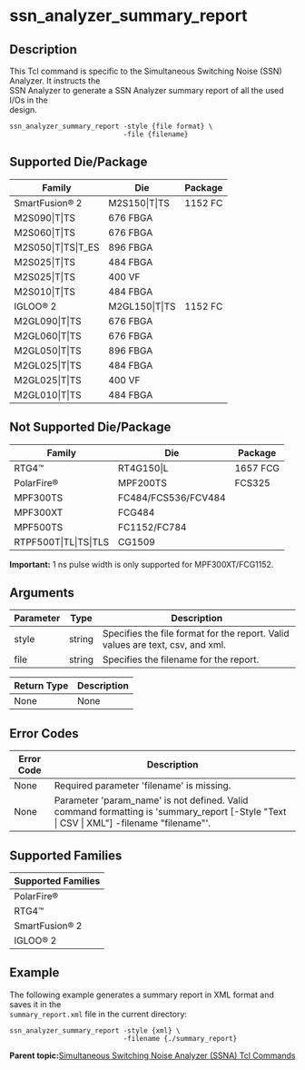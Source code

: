 # ssn\_analyzer\_summary\_report

## Description

This Tcl command is specific to the Simultaneous Switching Noise \(SSN\) Analyzer. It instructs the<br /> SSN Analyzer to generate a SSN Analyzer summary report of all the used I/Os in the<br /> design.

```
ssn_analyzer_summary_report -style {file format} \
                            -file {filename}
```

## Supported Die/Package

|Family|Die|Package|
|------|---|-------|
|SmartFusion® 2|M2S150\|T\|TS|1152 FC|
|M2S090\|T\|TS|676 FBGA|
|M2S060\|T\|TS|676 FBGA|
|M2S050\|T\|TS\|T\_ES|896 FBGA|
|M2S025\|T\|TS|484 FBGA|
|M2S025\|T\|TS|400 VF|
|M2S010\|T\|TS|484 FBGA|
|IGLOO® 2|M2GL150\|T\|TS|1152 FC|
|M2GL090\|T\|TS|676 FBGA|
|M2GL060\|T\|TS|676 FBGA|
|M2GL050\|T\|TS|896 FBGA|
|M2GL025\|T\|TS|484 FBGA|
|M2GL025\|T\|TS|400 VF|
|M2GL010\|T\|TS|484 FBGA|

## Not Supported Die/Package

|Family|Die|Package|
|------|---|-------|
|RTG4™|RT4G150\|L|1657 FCG|
|PolarFire®|MPF200TS|FCS325|
|MPF300TS|FC484/FCS536/FCV484|
|MPF300XT|FCG484|
|MPF500TS|FC1152/FC784|
|RTPF500T\|TL\|TS\|TLS|CG1509|

**Important:** 1 ns pulse width is only supported for MPF300XT/FCG1152.

## Arguments

|Parameter|Type|Description|
|---------|----|-----------|
|style|string|Specifies the file format for the report. Valid values are text, csv, and xml.|
|file|string|Specifies the filename for the report.|

|Return Type|Description|
|-----------|-----------|
|None|None|

## Error Codes

|Error Code|Description|
|----------|-----------|
|None|Required parameter 'filename' is missing.|
|None|Parameter 'param\_name' is not defined. Valid command formatting is 'summary\_report \[-Style "Text \| CSV \| XML"\] -filename "filename"'.|

## Supported Families

|Supported Families|
|------------------|
|PolarFire®|
|RTG4™|
|SmartFusion® 2|
|IGLOO® 2|

## Example

The following example generates a summary report in XML format and saves it in the<br /> `summary_report.xml` file in the current directory:

```
ssn_analyzer_summary_report -style {xml} \
                            -filename {./summary_report}
```

**Parent topic:**[Simultaneous Switching Noise Analyzer \(SSNA\) Tcl Commands](GUID-6974B6B6-2F4C-426D-AF6B-A4FC5791C527.md)

